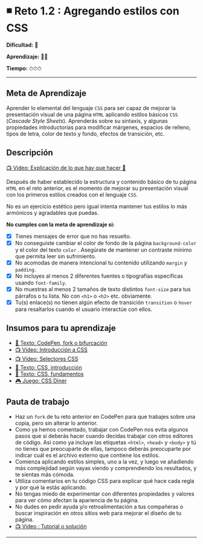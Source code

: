 # ◾ Reto 1.2 : Agregando estilos con CSS

**Dificultad:** 🌻

**Aprendizaje:** 🍯🍯

**Tiempo:** ⏱⏱⏱

---

## Meta de Aprendizaje

Aprender lo elemental del lenguaje `CSS` para ser capaz de mejorar la presentación visual de una página `HTML` aplicando estilos básicos `CSS` (_Cascade Style Sheets_). Aprenderás sobre su sintaxis, y algunas propiedades introductorias para modificar márgenes, espacios de relleno, tipos de letra, color de texto y fondo, efectos de transición, etc.

## Descripción

[📺 Video: Explicación de lo que hay que hacer 🌟](https://www.loom.com/share/07471114231d48559d844f1cad33ea65)

Después de haber establecido la estructura y contenido básico de tu página `HTML` en el reto anterior, es el momento de mejorar su presentación visual con los primeros estilos creados con el lenguaje `CSS`.

No es un ejercicio estético pero igual intenta mantener tus estilos lo más armónicos y agradables que puedas.

**No cumples con la meta de aprendizaje si:**

* [x] Tienes mensajes de error que no has resuelto.
* [x] No conseguiste cambiar el color de fondo de la página `background-color` y el color del texto `color` . Asegúrate de mantener un contraste mínimo que permita leer sin sufrimiento.
* [x] No acomodas de manera intencional tu contenido utilizando `margin`  y `padding`.
* [x] No incluyes al menos 2 diferentes fuentes o tipografías específicas usando `font-family`.
* [x] No muestras al menos 2 tamaños de texto distintos `font-size` para tus párrafos o tu lista. No con `<h1>` o `<h2>` etc. obviamente.
* [x] Tu(s) enlace(s) no tienen algún efecto de transición `transition` o `hover` para resaltarlos cuando el usuario interactúe con ellos.

## Insumos para tu aprendizaje

* [📄 Texto: CodePen, fork o bifurcación](?lang=ES&track=DEV&skill=02_responsive&module=01_your_first_web&path=DEV/00_topics/editors_codepen_fork_ES.md)
* [📺 Video: Introducción a CSS](https://www.youtube.com/watch?v=AGDDdsiZ0Ko)
* [📺 Video: Selectores CSS](https://www.youtube.com/watch?v=ZNskBxLVOfs)
* [📄 Texto: CSS, introducción](?lang=ES&track=DEV&skill=02_responsive&module=01_your_first_web&path=DEV/00_topics/css_intro_ES.md)
* [📄 Texto: CSS, fundamentos](?lang=ES&track=DEV&skill=02_responsive&module=01_your_first_web&path=DEV/00_topics/css_fundamentos_ES.md)
* [🎮 Juego: CSS Diner](https://flukeout.github.io/)

## Pauta de trabajo

* Haz un `fork` de tu reto anterior en CodePen para que trabajes sobre una copia, pero sin alterar lo anterior.
* Como ya hemos comentado, trabajar con CodePen nos evita algunos pasos que sí deberás hacer cuando decidas trabajar con otros editores de código. Así como ya incluye las etiquetas `<html>`, `<head>` y `<body>` y tú no tienes que preocuparte de ellas, tampoco deberás preocuparte por indicar cuál es el archivo externo que contiene los estilos.
* Comienza aplicando estilos simples, uno a la vez, y luego ve añadiendo más complejidad según vayas viendo y comprendiendo los resultados, y te sientas más cómoda.
* Utiliza comentarios en tu código CSS para explicar qué hace cada regla y por qué la estás aplicando.
* No tengas miedo de experimentar con diferentes propiedades y valores para ver cómo afectan la apariencia de tu página.
* No dudes en pedir ayuda y/o retroalimentación a tus compañeras o buscar inspiración en otros sitios web para mejorar el diseño de tu página.
* [📺 Video : Tutorial o solución](https://www.loom.com/share/36f98b8aecb14c2a8e37055091bf0650)

***